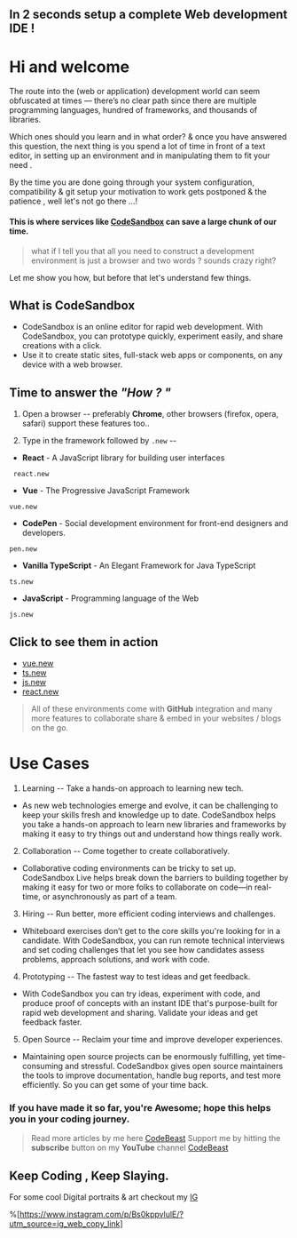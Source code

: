 ## In 2 seconds setup a complete Web development IDE !

# Hi and welcome
The route into the (web or application) development world can seem obfuscated at times — there’s no clear path since there are multiple programming languages, hundred of frameworks, and thousands of libraries. 

Which ones should you learn and in what order? & once you have answered this question, the next thing is you spend a lot of time in front of a text editor, in setting up an environment and in manipulating them to fit your need . 


By the time you are done going through your system configuration, compatibility & git setup your motivation to work gets postponed & the patience , well let's not go there ...! 
#### This is where services like  [CodeSandbox](https://codesandbox.io/) can save a large chunk of our time.

> what if I tell you that all you need to construct a development environment is just a browser and two words ? sounds crazy right? 

Let me show you how, but before that let's understand few things.


## What is CodeSandbox

- CodeSandbox is an online editor for rapid web development. With CodeSandbox, you can prototype quickly, experiment easily, and share creations with a click.
- Use it to create static sites, full-stack web apps or components, on any device with a web browser.

## Time to answer the *"How ? "*

1. Open a browser 
--
preferably **Chrome**, other browsers (firefox, opera, safari) support these features too..

2. Type in the framework followed by `.new`
--

-  **React** - A JavaScript library for building user interfaces
```
 react.new
``` 
- **Vue** - The Progressive JavaScript Framework
```
vue.new
``` 
- **CodePen** - Social development environment for front-end designers and developers.
```
pen.new
``` 
- **Vanilla TypeScript** - An Elegant Framework for Java TypeScript
```
ts.new
``` 
- **JavaScript** - Programming language of the Web
```
js.new
``` 

## Click to see them in action 
 
-  [vue.new](https://codesandbox.io/s/vue)
- [ts.new](https://codesandbox.io/s/vanilla-ts) 
- [js.new](https://codesandbox.io/s/vanilla) 
- [react.new](https://codesandbox.io/s/new) 

> All of these environments come with **GitHub** integration and many more features to collaborate share & embed in your websites / blogs on the go.



# Use Cases


1. Learning
--
Take a hands-on approach to learning new tech.
- As new web technologies emerge and evolve, it can be challenging to keep your skills fresh and knowledge up to date. CodeSandbox helps you take a hands-on approach to learn new libraries and frameworks by making it easy to try things out and understand how things really work.



2. Collaboration
--
Come together to create collaboratively.
- Collaborative coding environments can be tricky to set up. CodeSandbox Live helps break down the barriers to building together by making it easy for two or more folks to collaborate on code—in real-time, or asynchronously as part of a team.



3. Hiring
--
Run better, more efficient coding interviews and challenges.
- Whiteboard exercises don’t get to the core skills you're looking for in a candidate. With CodeSandbox, you can run remote technical interviews and set coding challenges that let you see how candidates assess problems, approach solutions, and work with code.



4. Prototyping
--
The fastest way to test ideas and get feedback.
- With CodeSandbox you can try ideas, experiment with code, and produce proof of concepts with an instant IDE that's purpose-built for rapid web development and sharing. Validate your ideas and get feedback faster.



5. Open Source
--
Reclaim your time and improve developer experiences.
- Maintaining open source projects can be enormously fulfilling, yet time-consuming and stressful. CodeSandbox gives open source maintainers the tools to improve documentation, handle bug reports, and test more efficiently. So you can get some of your time back.

### If you have made it so far, you're **Awesome**; hope this helps you in your **coding journey**.

> Read more articles by me here  [CodeBeast](https://medium.com/@bhageshhunakunti) 
> Support me by hitting the **subscribe** button on my **YouTube** channel  [CodeBeast](https://www.youtube.com/channel/UCHPrekRJR20NV4RxFRe6vBw)

## Keep Coding , Keep Slaying.

For some cool Digital portraits & art checkout my  [IG](https://www.instagram.com/bhagesh_artbeast/) 

%[https://www.instagram.com/p/Bs0kppvlulE/?utm_source=ig_web_copy_link]




